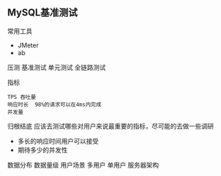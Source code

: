 ## MySQL基准测试

常用工具

 - JMeter
 - ab

压测
    基准测试
    单元测试
    全链路测试
    
   
    
    
指标

    TPS 吞吐量
    响应时长  98%的请求可以在4ms内完成   
    并发量
    
归根结底 应该去测试哪些对用户来说最重要的指标，尽可能的去做一些调研

 - 多长的响应时间用户可以接受
 - 期待多少的并发性    
 
 
数据分布
数据量级
用户场景 多用户 单用户
服务器架构  